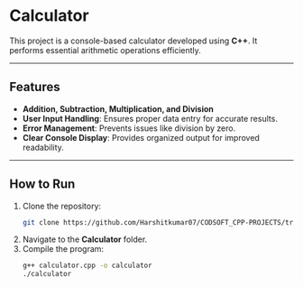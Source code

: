 # Calculator

This project is a console-based calculator developed using **C++**. It performs essential arithmetic operations efficiently.

---

## Features
- **Addition, Subtraction, Multiplication, and Division**
- **User Input Handling**: Ensures proper data entry for accurate results.
- **Error Management**: Prevents issues like division by zero.
- **Clear Console Display**: Provides organized output for improved readability.

---

## How to Run
1. Clone the repository:
   ```bash
   git clone https://github.com/Harshitkumar07/CODSOFT_CPP-PROJECTS/tree/main/Task%20No.%20-%202.git
   ```
2. Navigate to the **Calculator** folder.
3. Compile the program:
   ```bash
   g++ calculator.cpp -o calculator
   ./calculator
   ```
